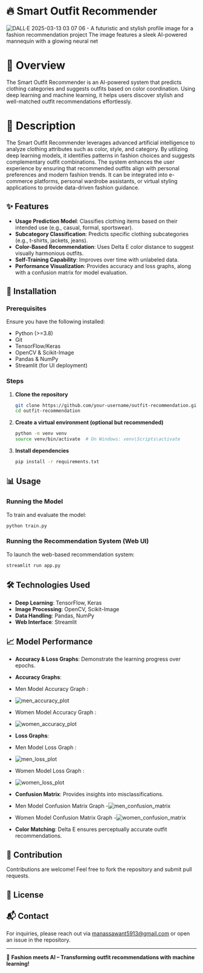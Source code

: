 # 🔥 Smart Outfit Recommender
![DALL·E 2025-03-13 03 07 06 - A futuristic and stylish profile image for a fashion recommendation project  The image features a sleek AI-powered mannequin with a glowing neural net](https://github.com/user-attachments/assets/d3d0b12c-9c3d-4bfb-970c-2e7c7d66aa21)


# 📌 Overview
The Smart Outfit Recommender is an AI-powered system that predicts clothing categories and suggests outfits based on color coordination. Using deep learning and machine learning, it helps users discover stylish and well-matched outfit recommendations effortlessly.

# 📌 Description
The Smart Outfit Recommender leverages advanced artificial intelligence to analyze clothing attributes such as color, style, and category. By utilizing deep learning models, it identifies patterns in fashion choices and suggests complementary outfit combinations. The system enhances the user experience by ensuring that recommended outfits align with personal preferences and modern fashion trends. It can be integrated into e-commerce platforms, personal wardrobe assistants, or virtual styling applications to provide data-driven fashion guidance.


## ✨ Features
- **Usage Prediction Model**: Classifies clothing items based on their intended use (e.g., casual, formal, sportswear).
- **Subcategory Classification**: Predicts specific clothing subcategories (e.g., t-shirts, jackets, jeans).
- **Color-Based Recommendation**: Uses Delta E color distance to suggest visually harmonious outfits.
- **Self-Training Capability**: Improves over time with unlabeled data.
- **Performance Visualization**: Provides accuracy and loss graphs, along with a confusion matrix for model evaluation.

## 🚀 Installation

### Prerequisites
Ensure you have the following installed:
- Python (>=3.8)
- Git
- TensorFlow/Keras
- OpenCV & Scikit-Image
- Pandas & NumPy
- Streamlit (for UI deployment)

### Steps
1. **Clone the repository**
   ```bash
   git clone https://github.com/your-username/outfit-recommendation.git
   cd outfit-recommendation
   ```
2. **Create a virtual environment (optional but recommended)**
   ```bash
   python -m venv venv
   source venv/bin/activate  # On Windows: venv\Scripts\activate
   ```
3. **Install dependencies**
   ```bash
   pip install -r requirements.txt
   ```

## 📊 Usage

### Running the Model
To train and evaluate the model:
```bash
python train.py
```

### Running the Recommendation System (Web UI)
To launch the web-based recommendation system:
```bash
streamlit run app.py
```

## 🛠 Technologies Used
- **Deep Learning**: TensorFlow, Keras
- **Image Processing**: OpenCV, Scikit-Image
- **Data Handling**: Pandas, NumPy
- **Web Interface**: Streamlit

## 📈 Model Performance
- **Accuracy & Loss Graphs**: Demonstrate the learning progress over epochs.
- **Accuracy Graphs**:
  
- Men Model Accuracy Graph :
- ![men_accuracy_plot](https://github.com/user-attachments/assets/4da1f245-0b95-43d0-ba1f-23db4c47bc12)
- Women Model Accuracy Graph :
- ![women_accuracy_plot](https://github.com/user-attachments/assets/429afdf4-1eee-4884-8d00-c411af095263)

- **Loss Graphs**:
- Men Model Loss Graph :
- ![men_loss_plot](https://github.com/user-attachments/assets/2237971a-2bb0-405d-8df4-09179bd58c3e)
- Women Model Loss Graph :
- ![women_loss_plot](https://github.com/user-attachments/assets/f62e82d2-7eda-4312-b483-18049dfda05e)

- **Confusion Matrix**: Provides insights into misclassifications.

- Men Model Confusion Matrix Graph
-![men_confusion_matrix](https://github.com/user-attachments/assets/dd3b2205-4455-44fc-8a33-193e513440be)
- Women Model Confusion Matrix Graph
-![women_confusion_matrix](https://github.com/user-attachments/assets/e01ec653-c08e-4126-83d7-dbcf10d02ece)

- **Color Matching**: Delta E ensures perceptually accurate outfit recommendations.

## 🤝 Contribution
Contributions are welcome! Feel free to fork the repository and submit pull requests.

## 📜 License


## 📬 Contact
For inquiries, please reach out via manassawant5913@gmail.com or open an issue in the repository.

---
🎨 **Fashion meets AI – Transforming outfit recommendations with machine learning!**
